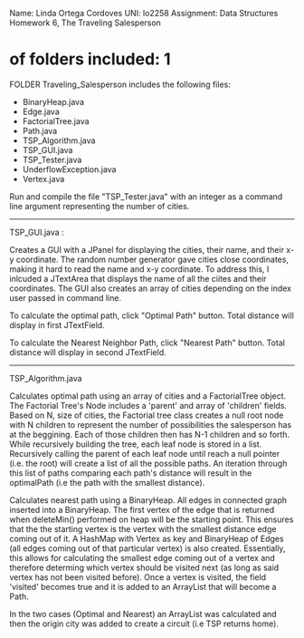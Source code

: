 Name: Linda Ortega Cordoves
UNI: lo2258
Assignment: Data Structures Homework 6, The Traveling Salesperson

# of folders included: 1

FOLDER Traveling_Salesperson includes the following files:
- BinaryHeap.java
- Edge.java
- FactorialTree.java
- Path.java
- TSP_Algorithm.java
- TSP_GUI.java
- TSP_Tester.java
- UnderflowException.java
- Vertex.java

Run and compile the file "TSP_Tester.java" with an integer as a command line argument
representing the number of cities. 

--------------------------------------------------------------------------------------
TSP_GUI.java :	

Creates a GUI with a JPanel for displaying the cities, their name, and
their x-y coordinate. The random number generator gave cities close coordinates, making 
it hard to read the name and x-y coordinate. To address this, I inlcuded a JTextArea
that displays the name of all the ciites and their coordinates. The GUI also
creates an array of cities depending on the index user passed in command line.

To calculate the optimal path, click "Optimal Path" button. Total distance will display
in first JTextField.

To calculate the Nearest Neighbor Path, click "Nearest Path" button. Total distance 
will display in second JTextField.

--------------------------------------------------------------------------------------
TSP_Algorithm.java

Calculates optimal path using an array of cities and a FactorialTree object.
The Factorial Tree's Node includes a 'parent' and array of 'children' fields.
Based on N, size of cities, the Factorial tree class creates a null root node
with N children to represent the number of possibilities the salesperson 
has at the beggining. Each of those children then has N-1 children and so forth.
While recursively building the tree, each leaf node is stored in a list. Recursively 
calling the parent of each leaf node until reach a null pointer (i.e. the root) will
create a list of all the possible paths. An iteration through this list of paths
comparing each path's distance will result in the optimalPath (i.e the path with
the smallest distance).

Calculates nearest path using a BinaryHeap. All edges in connected graph inserted
into a BinaryHeap. The first vertex of the edge that is returned when 
deleteMin() performed on heap will be the starting point. This ensures that the 
the starting vertex is the vertex with the smallest distance edge coming out
of it. A HashMap with Vertex as key and BinaryHeap of Edges (all edges coming 
out of that particular vertex) is also created. Essentially, this allows 
for calculating the smallest edge coming out of a vertex and therefore determing
which vertex should be visited next (as long as said vertex has not been visited 
before). Once a vertex is visited, the field 'visited' becomes true and it is 
added to an ArrayList<Vertex> that will become a Path.

In the two cases (Optimal and Nearest) an ArrayList<Vertex> was calculated and then
the origin city was added to create a circuit (i.e TSP returns home).
